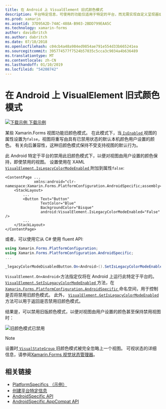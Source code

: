 ```yaml
---
title: 在 Android 上 VisualElement 旧式颜色模式
description: 平台特定信息，可使用的功能仅适用于特定的平台，而无需实现自定义呈现器或效果。 本文介绍如何使用 Android 特定于平台的 Xamarin.Forms 旧颜色模式中禁用的。
ms.prod: xamarin
ms.assetid: 37D95A2D-74AC-488A-B903-2BDD799EAA5C
ms.technology: xamarin-forms
author: davidbritch
ms.author: dabritch
ms.date: 07/10/2018
ms.openlocfilehash: c04cb4a48a984ed9854ae791e554d33b665241ea
ms.sourcegitcommit: 395774577f7524b57035c5cca3c9034a4b636489
ms.translationtype: MT
ms.contentlocale: zh-CN
ms.lasthandoff: 01/10/2019
ms.locfileid: "54208742"
---
```

# <a name="visualelement-legacy-color-mode-on-android"></a>在 Android 上 VisualElement 旧式颜色模式

[![下载示例](~/media/shared/download.png) 下载示例](https://developer.xamarin.com/samples/xamarin-forms/userinterface/platformspecifics/)

某些 Xamarin.Forms 视图功能旧颜色模式。 在此模式下，当[ `IsEnabled` ](xref:Xamarin.Forms.VisualElement.IsEnabled)视图的属性设置为`false`，视图将重写由具有已禁用状态的默认本机颜色用户设置的颜色。 有关向后兼容性，这种旧颜色模式保持不受支持视图的默认行为。

此 Android 特定于平台的禁用此旧颜色模式下，以便对视图由用户设置的颜色保持，即使禁用的视图。 设置使用在 XAML [ `VisualElement.IsLegacyColorModeEnabled` ](xref:Xamarin.Forms.PlatformConfiguration.AndroidSpecific.VisualElement.IsLegacyColorModeEnabledProperty)附加到属性`false`:

```xaml
<ContentPage ...
             xmlns:android="clr-namespace:Xamarin.Forms.PlatformConfiguration.AndroidSpecific;assembly=Xamarin.Forms.Core">
    <StackLayout>
        ...
        <Button Text="Button"
                TextColor="Blue"
                BackgroundColor="Bisque"
                android:VisualElement.IsLegacyColorModeEnabled="False" />
        ...
    </StackLayout>
</ContentPage>
```

或者，可以使用它从 C# 使用 fluent API:

```csharp
using Xamarin.Forms.PlatformConfiguration;
using Xamarin.Forms.PlatformConfiguration.AndroidSpecific;
...

_legacyColorModeDisabledButton.On<Android>().SetIsLegacyColorModeEnabled(false);
```

`VisualElement.On<Android>`方法指定仅将在 Android 上运行此特定于平台的。 [ `VisualElement.SetIsLegacyColorModeEnabled` ](xref:Xamarin.Forms.PlatformConfiguration.AndroidSpecific.VisualElement.SetIsLegacyColorModeEnabled(Xamarin.Forms.IPlatformElementConfiguration{Xamarin.Forms.PlatformConfiguration.Android,Xamarin.Forms.VisualElement},System.Boolean))方法，在[ `Xamarin.Forms.PlatformConfiguration.AndroidSpecific` ](xref:Xamarin.Forms.PlatformConfiguration.AndroidSpecific)命名空间，用于控制是否将禁用旧颜色模式。 此外， [ `VisualElement.GetIsLegacyColorModeEnabled` ](xref:Xamarin.Forms.PlatformConfiguration.AndroidSpecific.VisualElement.GetIsLegacyColorModeEnabled(Xamarin.Forms.IPlatformElementConfiguration{Xamarin.Forms.PlatformConfiguration.Android,Xamarin.Forms.VisualElement}))方法可以用于返回是否禁用旧颜色模式。

结果是，可以禁用旧版颜色模式，以便对视图由用户设置的颜色甚至保持禁用视图时：

![](legacy-color-mode-images/legacy-color-mode-disabled.png "旧颜色模式已禁用")

> [!NOTE]
> 设置时[ `VisualStateGroup` ](xref:Xamarin.Forms.VisualStateGroup)旧颜色模式被完全忽略上一个视图。 可视状态的详细信息，请参阅[Xamarin.Forms 视觉状态管理器](~/xamarin-forms/user-interface/visual-state-manager.md)。

## <a name="related-links"></a>相关链接

- [PlatformSpecifics （示例）](https://developer.xamarin.com/samples/xamarin-forms/userinterface/platformspecifics/)
- [创建平台特定信息](~/xamarin-forms/platform/platform-specifics/index.md#creating-platform-specifics)
- [AndroidSpecific API](xref:Xamarin.Forms.PlatformConfiguration.AndroidSpecific)
- [AndroidSpecific.AppCompat API](xref:Xamarin.Forms.PlatformConfiguration.AndroidSpecific.AppCompat)
